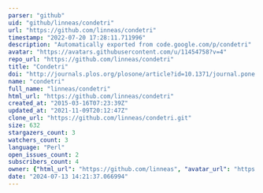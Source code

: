 ```yaml
---
parser: "github"
uid: "github/linneas/condetri"
url: "https://github.com/linneas/condetri"
timestamp: "2022-07-20 17:28:11.711996"
description: "Automatically exported from code.google.com/p/condetri"
avatar: "https://avatars.githubusercontent.com/u/11454758?v=4"
repo_url: "https://github.com/linneas/condetri"
title: "Condetri"
doi: "http://journals.plos.org/plosone/article?id=10.1371/journal.pone.0026314"
name: "condetri"
full_name: "linneas/condetri"
html_url: "https://github.com/linneas/condetri"
created_at: "2015-03-16T07:23:39Z"
updated_at: "2021-11-09T20:12:47Z"
clone_url: "https://github.com/linneas/condetri.git"
size: 632
stargazers_count: 3
watchers_count: 3
language: "Perl"
open_issues_count: 2
subscribers_count: 4
owner: {"html_url": "https://github.com/linneas", "avatar_url": "https://avatars.githubusercontent.com/u/11454758?v=4", "login": "linneas", "type": "User"}
date: "2024-07-13 14:21:37.066994"
---
```

